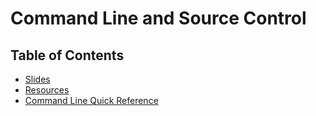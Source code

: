 # Command Line and Source Control

## Table of Contents

- [Slides]()
- [Resources](resources.md)
- [Command Line Quick Reference](cl-quick-ref.md)
